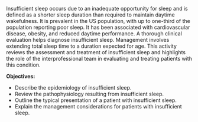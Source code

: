 Insufficient sleep occurs due to an inadequate opportunity for sleep and is defined as a shorter sleep duration than required to maintain daytime wakefulness. It is prevalent in the US population, with up to one-third of the population reporting poor sleep. It has been associated with cardiovascular disease, obesity, and reduced daytime performance. A thorough clinical evaluation helps diagnose insufficient sleep. Management involves extending total sleep time to a duration expected for age. This activity reviews the assessment and treatment of insufficient sleep and highlights the role of the interprofessional team in evaluating and treating patients with this condition.

**Objectives:**
-  Describe the epidemiology of insufficient sleep.
- Review the pathophysiology resulting from insufficient sleep.
- Outline the typical presentation of a patient with insufficient sleep.
- Explain the management considerations for patients with insufficient sleep.